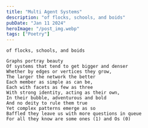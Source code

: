 ```yaml
---
title: "Multi Agent Systems"
description: "of flocks, schools, and boids"
pubDate: "Jan 11 2024"
heroImage: "/post_img.webp"
tags: ["Poetry"]
---
```


    of flocks, schools, and boids

    Graphs portray beauty
    Of systems that tend to get bigger and denser
    Whether by edges or vertices they grow,
    The larger the network the better
    Each member as simple as can be,
    Each with facets as few as three
    With strong identity, acting as their own,
    In their bubble, adventurous and bold
    And no deity to rule them true
    Yet complex patterns emerge as so
    Baffled they leave us with more questions in queue
    For all they know are some ones (1) and Os (0)
